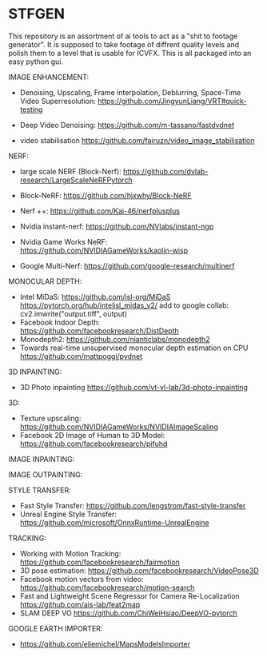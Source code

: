 # STFGEN

This repository is an assortment of ai tools to act as a "shit to footage generator".
It is supposed to take footage of diffrent quality levels and polish them to a level that is usable for ICVFX.
This is all packaged into an easy python gui.

IMAGE ENHANCEMENT:
- Denoising, Upscaling, Frame interpolation, Deblurring, Space-Time Video Superresolution:
  https://github.com/JingyunLiang/VRT#quick-testing
- Deep Video Denoising:
  https://github.com/m-tassano/fastdvdnet

- video stabilisation
  https://github.com/fairuzn/video_image_stabilisation
  
  
  
NERF:
- large scale NERF (Block-Nerf):
  https://github.com/dvlab-research/LargeScaleNeRFPytorch

- Block-NeRF:
  https://github.com/hjxwhy/Block-NeRF
  
- Nerf ++:
  https://github.com/Kai-46/nerfplusplus
  
- Nvidia instant-nerf:
  https://github.com/NVlabs/instant-ngp
  
- Nvidia Game Works NeRF:
  https://github.com/NVIDIAGameWorks/kaolin-wisp
 
- Google Multi-Nerf:
  https://github.com/google-research/multinerf
  
  
  
MONOCULAR DEPTH:
- Intel MiDaS:
  https://github.com/isl-org/MiDaS
  https://pytorch.org/hub/intelisl_midas_v2/
  add to google collab: cv2.imwrite("output.tiff", output)
- Facebook Indoor Depth:
  https://github.com/facebookresearch/DistDepth
- Monodepth2:
  https://github.com/nianticlabs/monodepth2
- Towards real-time unsupervised monocular depth estimation on CPU
  https://github.com/mattpoggi/pydnet



3D INPAINTING:
- 3D Photo inpainting
  https://github.com/vt-vl-lab/3d-photo-inpainting



3D:
- Texture upscaling:
  https://github.com/NVIDIAGameWorks/NVIDIAImageScaling
- Facebook 2D Image of Human to 3D Model:
  https://github.com/facebookresearch/pifuhd


IMAGE INPAINTING:

IMAGE OUTPAINTING:



STYLE TRANSFER:
- Fast Style Transfer:
  https://github.com/lengstrom/fast-style-transfer
- Unreal Engine Style Transfer:
  https://github.com/microsoft/OnnxRuntime-UnrealEngine


TRACKING:
- Working with Motion Tracking:
  https://github.com/facebookresearch/fairmotion
- 3D pose estimation:
  https://github.com/facebookresearch/VideoPose3D
- Facebook motion vectors from video:
  https://github.com/facebookresearch/motion-search
- Fast and Lightweight Scene Regressor for Camera Re-Localization
  https://github.com/ais-lab/feat2map
- SLAM DEEP VO
  https://github.com/ChiWeiHsiao/DeepVO-pytorch
  
GOOGLE EARTH IMPORTER:
- https://github.com/eliemichel/MapsModelsImporter
